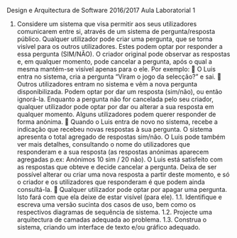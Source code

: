Design e Arquitectura de Software
2016/2017
Aula Laboratorial 1
1. Considere um sistema que visa permitir aos seus utilizadores comunicarem entre si,
através de um sistema de pergunta/resposta público. Qualquer utilizador pode criar uma
pergunta, que se torna visível para os outros utilizadores. Estes podem optar por
responder a essa pergunta (SIM/NÃO). O criador original pode observar as respostas e,
em qualquer momento, pode cancelar a pergunta, após o qual a mesma mantém-se
visível apenas para o ele. Por exemplo:
 O Luis entra no sistema, cria a pergunta “Viram o jogo da selecção?” e sai.
 Outros utilizadores entram no sistema e vêm a nova pergunta disponibilizada.
Podem optar por dar um resposta (sim/não), ou então ignorá-la. Enquanto a
pergunta não for cancelada pelo seu criador, qualquer utilizador pode optar por dar
ou alterar a sua resposta em qualquer momento. Alguns utilizadores podem querer
responder de forma anónima.
 Quando o Luis entra de novo no sistema, recebe a indicação que recebeu novas
respostas à sua pergunta. O sistema apresenta o total agregado de respostas
sim/não. O Luis pode também ver mais detalhes, consultando o nome do
utilizadores que responderam e a sua resposta (as respostas anónimas aparecem
agregadas p.ex: Anónimos 10 sim / 20 não). O Luis está satisfeito com as respostas
que obteve e decide cancelar a pergunta. Deixa de ser possível alterar ou criar uma
nova resposta a partir deste momento, e só o criador e os utilizadores que
responderam é que podem ainda consultá-la.
 Qualquer utilizador pode optar por apagar uma pergunta. Isto fará com que ela
deixe de estar visível (para ele).
1.1. Identifique e escreva uma versão sucinta dos casos de uso, bem como os respectivos
diagramas de sequência de sistema.
1.2. Projecte uma arquitectura de camadas adequada ao problema.
1.3. Construa o sistema, criando um interface de texto e/ou gráfico adequado.

